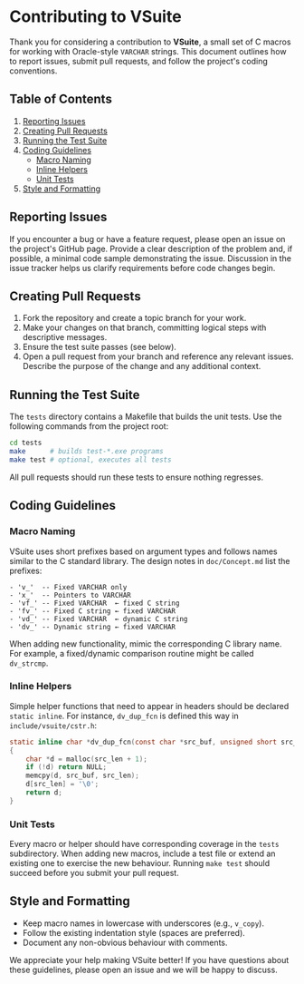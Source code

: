 # Contributing to VSuite

Thank you for considering a contribution to **VSuite**, a small set of C macros
for working with Oracle-style `VARCHAR` strings.  This document outlines how to
report issues, submit pull requests, and follow the project's coding conventions.

## Table of Contents

1. [Reporting Issues](#reporting-issues)
2. [Creating Pull Requests](#creating-pull-requests)
3. [Running the Test Suite](#running-the-test-suite)
4. [Coding Guidelines](#coding-guidelines)
   - [Macro Naming](#macro-naming)
   - [Inline Helpers](#inline-helpers)
   - [Unit Tests](#unit-tests)
5. [Style and Formatting](#style-and-formatting)

## Reporting Issues

If you encounter a bug or have a feature request, please open an issue on the
project's GitHub page. Provide a clear description of the problem and, if
possible, a minimal code sample demonstrating the issue. Discussion in the issue
tracker helps us clarify requirements before code changes begin.

## Creating Pull Requests

1. Fork the repository and create a topic branch for your work.
2. Make your changes on that branch, committing logical steps with descriptive
   messages.
3. Ensure the test suite passes (see below).
4. Open a pull request from your branch and reference any relevant issues.
   Describe the purpose of the change and any additional context.

## Running the Test Suite

The `tests` directory contains a Makefile that builds the unit tests. Use the
following commands from the project root:

```sh
cd tests
make      # builds test-*.exe programs
make test # optional, executes all tests
```

All pull requests should run these tests to ensure nothing regresses.

## Coding Guidelines

### Macro Naming

VSuite uses short prefixes based on argument types and follows names similar to
the C standard library. The design notes in `doc/Concept.md` list the prefixes:

```text
- 'v_'  -- Fixed VARCHAR only
- 'x_'  -- Pointers to VARCHAR
- 'vf_' -- Fixed VARCHAR  ← fixed C string
- 'fv_' -- Fixed C string ← fixed VARCHAR
- 'vd_' -- Fixed VARCHAR  ← dynamic C string
- 'dv_' -- Dynamic string ← fixed VARCHAR
```

When adding new functionality, mimic the corresponding C library name. For
example, a fixed/dynamic comparison routine might be called `dv_strcmp`.

### Inline Helpers

Simple helper functions that need to appear in headers should be declared
`static inline`. For instance, `dv_dup_fcn` is defined this way in
`include/vsuite/cstr.h`:

```c
static inline char *dv_dup_fcn(const char *src_buf, unsigned short src_len)
{
    char *d = malloc(src_len + 1);
    if (!d) return NULL;
    memcpy(d, src_buf, src_len);
    d[src_len] = '\0';
    return d;
}
```

### Unit Tests

Every macro or helper should have corresponding coverage in the `tests`
subdirectory. When adding new macros, include a test file or extend an existing
one to exercise the new behaviour. Running `make test` should succeed before you
submit your pull request.

## Style and Formatting

- Keep macro names in lowercase with underscores (e.g., `v_copy`).
- Follow the existing indentation style (spaces are preferred).
- Document any non-obvious behaviour with comments.

We appreciate your help making VSuite better! If you have questions about these
guidelines, please open an issue and we will be happy to discuss.
